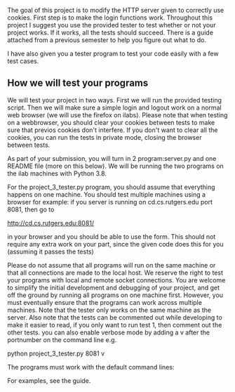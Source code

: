 The goal of this project is to modify the HTTP server given to correctly use cookies.
First step is to make the login functions work. Throughout this project I suggest you use the provided tester to test whether or not your project works.
If it works, all the tests should succeed. There is a guide attached from a previous semester to help you figure out what to do.

I have also given you a tester program to test your code easily with a few test cases.

How we will test your programs
------------------------------

We will test your project in two ways. First we will run the provided testing script. Then we will make sure a simple login and logout work on a normal web browser (we will use the firefox on ilabs).
Please note that when testing on a webbrowser, you should clear your cookies between tests to make sure that previos cookies don't interfere.
If you don't want to clear all the cookies, you can run the tests in private mode, closing the browser between tests.

As part of your submission, you will turn in 2 program:server.py and one README file (more on this below). We will be running the two programs on the ilab machines with Python 3.8.

For the project_3_tester.py program, you should assume that everything happens on one machine.
You should test multiple machines using a browser for example:
if you server is running on cd.cs.rutgers.edu port 8081, then go to

http://cd.cs.rutgers.edu:8081/

in your browser and you should be able to use the form. This should not require any extra work on your part, since the given code does this for you
(assuming it passes the tests)

Please do not assume that all programs will run on the same machine or that all
connections are made to the local host.  We reserve the right to test your
programs with local and remote socket connections. You are welcome to
simplify the initial development and debugging of your project, and get off the
ground by running all programs on one machine first. However, you must
eventually ensure that the programs can work across multiple machines.
Note that the tester only works on the same machine as the server.
Also note that the tests can be commented out while developing to make it easier to read, if you only want to run test 1, then comment out the other tests.
you can also enable verbose mode by adding a v after the portnumber on the command line
e.g.

python project_3_tester.py 8081 v

The programs must work with the default command lines:

For examples, see the guide.





